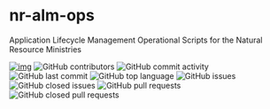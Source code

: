 # nr-alm-ops
Application Lifecycle Management Operational Scripts for the Natural Resource Ministries

[![img](https://img.shields.io/badge/Lifecycle-Maturing-007EC6)](https://github.com/bcgov/nr-alm-ops/blob/master/README.md) ![GitHub contributors](https://img.shields.io/github/contributors/bcgov/nr-alm-ops) ![GitHub commit activity](https://img.shields.io/github/commit-activity/y/bcgov/nr-alm-ops) ![GitHub last commit](https://img.shields.io/github/last-commit/bcgov/nr-alm-ops) ![GitHub top language](https://img.shields.io/github/languages/top/bcgov/nr-alm-ops) ![GitHub issues](https://img.shields.io/github/issues/bcgov/nr-alm-ops) ![GitHub closed issues](https://img.shields.io/github/issues-closed/bcgov/nr-alm-ops) ![GitHub pull requests](https://img.shields.io/github/issues-pr/bcgov/nr-alm-ops?style=flat-square) ![GitHub closed pull requests](https://img.shields.io/github/issues-pr-closed/bcgov/nr-alm-ops)

